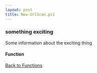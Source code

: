 ```yaml
---
layout: post
title: New-UrlScan.ps1
---
```


### something exciting

Some information about the exciting thing

#### Function

<script async src="https://gist-it.appspot.com/github.com/BanterBoy/scripts-blog/blob/master/PowerShell/functions/New-UrlScan.ps1" crossorigin="anonymous"></script>

<a href="/menu/_pages/functions.html">Back to Functions</a>
